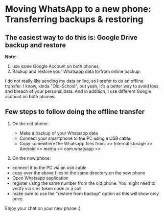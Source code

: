 # Moving WhatsApp to a new phone: Transferring backups & restoring

## The easiest way to do this is: Google Drive backup and restore

**Note:**

1. use same Google Account on both phones,
2. Backup and restore your Whatsapp data to/from online backup. 


I do not really like sending my data online, so I prefer to do an offline transfer. I know, kinda "Old-School", but yeah, it's a better way to avoid loss and breach of your personal data. And in addition, I use different Google account on both phones. 


## Few steps to follow doing the offline transfer 

1. On the old phone:
    - Make a backup of your Whatsapp data
    - Connect your smartphone to the PC using a USB cable.
    - Copy somewhere the Whatsapp files from: >> Internal storage >> Android >> media >> com.whatsapp >> 

2. On the new phone:
  - connect it to the PC via an usb cable
  - copy over the above files to the same directory on the new phone
  - Open Whatsapp application
  - register using the same number from the old phone. You might need to verify via sms token code or a call
  - make sure to use the "restore from backup" option as this will show only once.

Enjoy your chat on your new phone :) 
